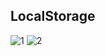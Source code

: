 ## LocalStorage

![1](https://user-images.githubusercontent.com/63211449/107133500-ac188200-68c7-11eb-8257-575e8fb82d35.png)
![2](https://user-images.githubusercontent.com/63211449/107133501-ad49af00-68c7-11eb-9663-95b62caed48a.png)
